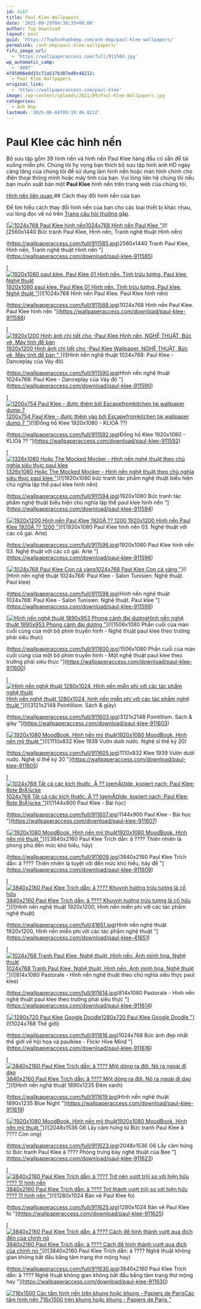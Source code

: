 ```yaml
---
id: 4167
title: Paul Klee Wallpapers
date: '2021-09-29T04:30:33+00:00'
author: Top Download
layout: post
guid: 'https://Tophinhanhdep.com/anh-dep/paul-klee-wallpapers/'
permalink: /anh-dep/paul-klee-wallpapers/
fifu_image_url:
  - 'https://wallpaperaccess.com/full/911584.jpg'
wp_automatic_camp:
  - '4087'
4f45d06e0d15c71a517b387ed0c48212:
  - Paul Klee Wallpapers
original_link:
  - 'https://wallpaperaccess.com/paul-klee'
image: /wp-content/uploads/2021/09/Paul-Klee-Wallpapers.jpg
categories:
  - Ảnh Đẹp
lastmod: '2025-06-04T09:19:46.821Z'
---
```

# Paul Klee các hình nền

Bộ sưu tập gồm 39 hình nền và hình nền Paul Klee hàng đầu có sẵn để tải xuống miễn phí. Chúng tôi hy vọng bạn thích bộ sưu tập hình ảnh HD ngày càng tăng của chúng tôi để sử dụng làm hình nền hoặc màn hình chính cho điện thoại thông minh hoặc máy tính của bạn. Vui lòng liên hệ chúng tôi nếu bạn muốn xuất bản một **Paul Klee** hình nền trên trang web của chúng tôi.

[ Hình nền liên quan ](#related) ## Cách thay đổi hình nền của bạn

Để tìm hiểu cách thay đổi hình nền của bạn cho các loại thiết bị khác nhau, vui lòng đọc về nó trên [Trang câu hỏi thường gặp](https://tophinhanhdep.com/faq/).

  
[[![1024x768 Paul Klee hình nền](https://wallpaperaccess.com/full/911584.jpg)1024x768 Hình nền Paul Klee "](https://wallpaperaccess.com/download/paul-klee-911584)](![2560x1440 Bức tranh Paul Klee, Hình nền, Tranh nghệ thuật Hình nền)

(https://wallpaperaccess.com/full/911585.jpg)2560x1440 Tranh Paul Klee, Hình nền, Tranh nghệ thuật Hình nền "](https://wallpaperaccess.com/download/paul-klee-911585)

[[![1920x1080 paul klee.  Paul Klee 01 Hình nền.  Tính trừu tượng.  Paul klee, Nghệ thuật](https://wallpaperaccess.com/full/911586.jpg)1920x1080 paul klee. Paul Klee 01 Hình nền. Tính trừu tượng. Paul klee, Nghệ thuật "](https://wallpaperaccess.com/download/paul-klee-911586)](![1024x768 Hình nền Paul Klee.  Paul Klee hình nền)

(https://wallpaperaccess.com/full/911588.jpg)1024x768 Hình nền Paul Klee. Paul Klee hình nền "](https://wallpaperaccess.com/download/paul-klee-911588)

[[![1920x1200 Hình ảnh chi tiết cho -Paul Klee Hình nền, NGHỆ THUẬT, Bức vẽ, Máy tính để bàn](https://wallpaperaccess.com/full/911589.jpg)1920x1200 Hình ảnh chi tiết cho -Paul Klee Wallpaper, NGHỆ THUẬT, Bức vẽ, Máy tính để bàn " ](https://wallpaperaccess.com/download/paul-klee-911589)](![Hình nền nghệ thuật 1024x768: Paul Klee - Danceplay của Váy đỏ)

(https://wallpaperaccess.com/full/911590.jpg)Hình nền nghệ thuật 1024x768: Paul Klee - Danceplay của Váy đỏ "](https://wallpaperaccess.com/download/paul-klee-911590)

[[![1200x754 Paul Klee - được thêm bởi Escapefromkitchen tại wallpaper dump 7](https://wallpaperaccess.com/full/911591.png)1200x754 Paul Klee - được thêm vào bởi Escapefromkitchen tại wallpaper dump 7 "](https://wallpaperaccess.com/download/paul-klee-911591)](![Đồng hồ Klee 1920x1080 - KLIOÃ ??)

(https://wallpaperaccess.com/full/911592.jpg)Đồng hồ Klee 1920x1080 - KLIOâ ?? "](https://wallpaperaccess.com/download/paul-klee-911592)

[[![1326x1080 Hoặc The Mocked Mocker - Hình nền nghệ thuật theo chủ nghĩa siêu thực paul klee](https://wallpaperaccess.com/full/911593.jpg)1326x1080 Hoặc The Mocked Mocker - Hình nền nghệ thuật theo chủ nghĩa siêu thực paul klee "](https://wallpaperaccess.com/download/paul-klee-911593)](![1920x1080 bức tranh tác phẩm nghệ thuật biểu hiện chủ nghĩa lập thể paul klee hình nền)

(https://wallpaperaccess.com/full/911594.jpg)1920x1080 Bức tranh tác phẩm nghệ thuật biểu hiện chủ nghĩa lập thể paul klee hình nền "](https://wallpaperaccess.com/download/paul-klee-911594)

[[![1920x1200 Hình nền Paul Klee 1920Ã ?? 1200](https://wallpaperaccess.com/full/911595.jpg) 1920x1200 Hình nền Paul Klee 1920Ã ?? 1200 "](https://wallpaperaccess.com/download/paul-klee-911595)](![1920x1080 Paul Klee hình nền 03. Nghệ thuật với các cô gái.  Arte)

(https://wallpaperaccess.com/full/911596.jpg)1920x1080 Paul Klee hình nền 03. Nghệ thuật với các cô gái. Arte "](https://wallpaperaccess.com/download/paul-klee-911596)

[[![1024x768 Paul Klee Con cá vàng](https://wallpaperaccess.com/full/911597.jpg)1024x768 Paul Klee Con cá vàng "](https://wallpaperaccess.com/download/paul-klee-911597)](![Hình nền nghệ thuật 1024x768: Paul Klee - Salon Tunisien.  Nghệ thuật.  Paul klee)

(https://wallpaperaccess.com/full/911598.jpg)Hình nền nghệ thuật 1024x768: Paul Klee - Salon Tunisien. Nghệ thuật. Paul klee "](https://wallpaperaccess.com/download/paul-klee-911598)

[[![Hình nền nghệ thuật 1890x953 Phong cảnh đại dương](https://wallpaperaccess.com/full/911599.jpg)Hình nền nghệ thuật 1890x953 Phong cảnh đại dương "](https://wallpaperaccess.com/download/paul-klee-911599)](![1506x1080 Phần cuối của màn cuối cùng của một bộ phim truyền hình - Nghệ thuật paul klee theo trường phái siêu thực)

(https://wallpaperaccess.com/full/911600.jpg)1506x1080 Phần cuối của màn cuối cùng của một bộ phim truyền hình - Một nghệ thuật paul klee theo trường phái siêu thực "](https://wallpaperaccess.com/download/paul-klee-911600)

[[![Hình nền nghệ thuật 1280x1024, Hình nền miễn phí với các tác phẩm nghệ thuật](https://wallpaperaccess.com/full/911601.gif)Hình nền nghệ thuật 1280x1024, hình nền miễn phí với các tác phẩm nghệ thuật "](https://wallpaperaccess.com/download/paul-klee-911601)](![3121x2148 Pointillism.  Sách & giày)

(https://wallpaperaccess.com/full/911603.jpg)3121x2148 Pointillism. Sách &amp; giày "](https://wallpaperaccess.com/download/paul-klee-911603)

[[![1920x1080 MoodBook.  Hình nền mỹ thuật](https://wallpaperaccess.com/full/245306.jpg)1920x1080 MoodBook. Hình nền mỹ thuật "](https://wallpaperaccess.com/download/paul-klee-245306)](![1110x832 Klee 1939 Vườn dưới nước.  Nghệ sĩ thế kỷ 20)

(https://wallpaperaccess.com/full/911605.jpg)1110x832 Klee 1939 Vườn dưới nước. Nghệ sĩ thế kỷ 20 "](https://wallpaperaccess.com/download/paul-klee-911605)

[[![1024x768 Tất cả các kích thước.  Ã ?? lgemÃ¤lde, kopiert nach: Paul Klee: Rote BrÃ¼cke](https://wallpaperaccess.com/full/911606.jpg)1024x768 Tất cả các kích thước. Ã ?? lgemÃ¤lde, kopiert nach: Paul Klee: Rote BrÃ¼cke "](https://wallpaperaccess.com/download/paul-klee-911606)](![1144x900 Paul Klee - Bài học)

(https://wallpaperaccess.com/full/911607.jpg)1144x900 Paul Klee - Bài học "](https://wallpaperaccess.com/download/paul-klee-911607)

[[![1920x1080 MoodBook.  Hình nền mỹ thuật](https://wallpaperaccess.com/full/911608.jpg)1920x1080 MoodBook. Hình nền mỹ thuật "](https://wallpaperaccess.com/download/paul-klee-911608)](![3840x2160 Paul Klee Trích dẫn: â ???? Thiên nhiên là phong phú đến mức khó hiểu, hãy)

(https://wallpaperaccess.com/full/911609.jpg)3840x2160 Paul Klee Trích dẫn: â ???? Thiên nhiên là tuyệt vời đến mức khó hiểu, hãy để "](https://wallpaperaccess.com/download/paul-klee-911609)

[[![3840x2160 Paul Klee Trích dẫn: â ???? Khuynh hướng trừu tượng là cố hữu](https://wallpaperaccess.com/full/911610.jpg)3840x2160 Paul Klee Trích dẫn: â ???? Khuynh hướng trừu tượng là cố hữu "](https://wallpaperaccess.com/download/paul-klee-911610)](![Hình nền nghệ thuật 1920x1200, Hình nền miễn phí với các tác phẩm nghệ thuật)

(https://wallpaperaccess.com/full/41651.jpg)Hình nền nghệ thuật 1920x1200, Hình nền miễn phí với các tác phẩm nghệ thuật "](https://wallpaperaccess.com/download/paul-klee-41651)

[[![1024x768 Tranh Paul Klee, Nghệ thuật, Hình nền.  Ảnh minh họa.  Nghệ thuật](https://wallpaperaccess.com/full/911613.jpg)1024x768 Tranh Paul Klee, Nghệ thuật, Hình nền. Ảnh minh họa. Nghệ thuật "](https://wallpaperaccess.com/download/paul-klee-911613)](![814x1080 Pastorale - Hình nền nghệ thuật theo chủ nghĩa siêu thực paul klee)

(https://wallpaperaccess.com/full/911614.jpg)814x1080 Pastorale - Hình nền nghệ thuật paul klee theo trường phái siêu thực "](https://wallpaperaccess.com/download/paul-klee-911614)

[[![1280x720 Paul Klee Google Doodle](https://wallpaperaccess.com/full/911615.jpg)1280x720 Paul Klee Google Doodle "](https://wallpaperaccess.com/download/paul-klee-911615)](![1024x768 Thế giới)

(https://wallpaperaccess.com/full/911616.jpg)1024x768 Bức ảnh đẹp nhất thế giới về hội họa và paulklee - Flickr Hive Mind "](https://wallpaperaccess.com/download/paul-klee-911616)

[[![3840x2160 Paul Klee Trích dẫn: â ???? Một dòng ra đời.  Nó ra ngoài đi dạo](https://wallpaperaccess.com/full/911617.jpg)3840x2160 Paul Klee Trích dẫn: â ???? Một dòng ra đời. Nó ra ngoài đi dạo "](https://wallpaperaccess.com/download/paul-klee-911617)](![Hình nền nghệ thuật 1890x1235 Đêm xanh)

(https://wallpaperaccess.com/full/911619.jpg)Hình nền nghệ thuật 1890x1235 Blue Night "](https://wallpaperaccess.com/download/paul-klee-911619)

[[![1920x1080 MoodBook.  Hình nền mỹ thuật](https://wallpaperaccess.com/full/857174.jpg)1920x1080 MoodBook. Hình nền mỹ thuật "](https://wallpaperaccess.com/download/paul-klee-857174)](![2048x1536 G6 Lấy cảm hứng từ Bức tranh Paul Klee â ????  Con ong)

(https://wallpaperaccess.com/full/911623.jpg)2048x1536 G6 Lấy cảm hứng từ Bức tranh Paul Klee â ???? Phòng trưng bày nghệ thuật của Bee "](https://wallpaperaccess.com/download/paul-klee-911623)

[[![3840x2160 Paul Klee Trích dẫn: â ???? Trở nên vượt trội so với hiện hữu ????  11 hình nền](https://wallpaperaccess.com/full/911624.jpg)3840x2160 Paul Klee Trích dẫn: â ???? Trở thành vượt trội so với hiện hữu ???? 11 hình nền "](https://wallpaperaccess.com/download/paul-klee-911624)](![1280x1024 Bản vẽ Paul Klee fo)

(https://wallpaperaccess.com/full/911625.jpg)1280x1024 Bản vẽ Paul Klee fo "](https://wallpaperaccess.com/download/paul-klee-911625)

[[![3840x2160 Paul Klee Trích dẫn: â ???? Cách để hình thành vượt qua đích đến của chính nó](https://wallpaperaccess.com/full/911627.jpg)3840x2160 Paul Klee Trích dẫn: â ???? Cách để hình thành vượt qua đích của chính nó "](https://wallpaperaccess.com/download/paul-klee-911627)](![3840x2160 Paul Klee Trích dẫn: â ???? Nghệ thuật không gian không bắt đầu bằng tâm trạng thơ mộng hay)

(https://wallpaperaccess.com/full/911630.jpg)3840x2160 Paul Klee Trích dẫn: â ???? Nghệ thuật không gian không bắt đầu bằng tâm trạng thơ mộng hay "](https://wallpaperaccess.com/download/paul-klee-911630)

[![716x1500 Các tấm hình nền trên khung hoặc khung - Papiers de Paris](https://wallpaperaccess.com/full/911631.jpg)Các tấm hình nền 716x1500 trên khung hoặc khung - Papiers de Paris "](https://wallpaperaccess.com/download/paul-klee-911631)
